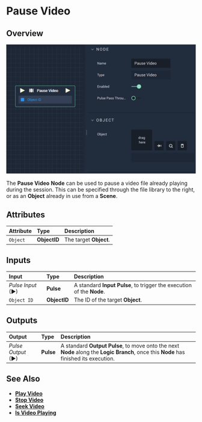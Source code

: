 # Pause Video

## Overview

![The Pause Video Node.](../../../.gitbook/assets/pausevideo.png)

The **Pause Video** **Node** can be used to pause a video file already playing during the session. This can be specified through the file library to the right, or as an **Object** already in use from a **Scene**.

## Attributes

| Attribute | Type | Description |
| :--- | :--- | :--- |
| `Object` | **ObjectID** | The target **Object**. |

## Inputs

| Input | Type | Description |
| :--- | :--- | :--- |
| _Pulse Input_ \(►\) | **Pulse** | A standard **Input Pulse**, to trigger the execution of the **Node**. |
| `Object ID` | **ObjectID** | The ID of the target **Object**. |

## Outputs

| Output | Type | Description |
| :--- | :--- | :--- |
| _Pulse Output_ \(►\) | **Pulse** | A standard **Output Pulse**, to move onto the next **Node** along the **Logic Branch**, once this **Node** has finished its execution. |

## See Also

* [**Play Video**](playvideo.md)
* [**Stop Video**](stopvideo.md)
* [**Seek Video**](seekvideo.md)
* [**Is Video Playing**](isvideoplaying.md)

